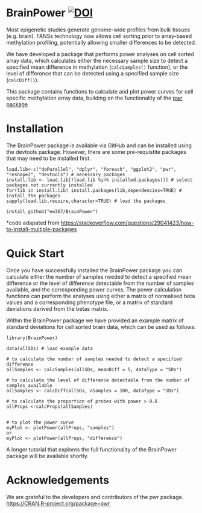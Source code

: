 # BrainPower [![DOI](https://zenodo.org/badge/718615958.svg)](https://zenodo.org/doi/10.5281/zenodo.10125075)




Most epigenetic studies generate genome-wide profiles from bulk tissues (e.g. brain). FANSs technology now allows cell sorting prior to array-based methylation profiling, potentially allowing smaller differences to be detected. 

We have developed a package that performs power analyses on cell sorted array data, which calculates either the necessary sample size to detect a specified mean difference in methylation (```calcSamples()``` function), or the level of difference that can be detected using a specified sample size (```calcDiff()```).

This package contains functions to calculate and plot power curves for cell specific methylation array data, building on the functionality of the [pwr package](https://cran.r-project.org/web/packages/pwr/index.html)



# Installation

The BrainPower package is available via GitHub and can be installed using the devtools package. However, there are some pre-requistite packages that may need to be installed
first.

```
load.lib<-c("doParallel", "dplyr", "foreach", "ggplot2", "pwr", "reshape2", "devtools") # necessary packages
install.lib <- load.lib[!load.lib %in% installed.packages()] # select packages not currently installed
for(lib in install.lib) install.packages(lib,dependencies=TRUE) # install the packages
sapply(load.lib,require,character=TRUE) # load the packages

install_github("ew367/BrainPower")
```
*code adapated from https://stackoverflow.com/questions/29041423/how-to-install-multiple-packages


# Quick Start

Once you have successfully installed the BrainPower package you can calculate either the number of samples needed to detect a specified mean difference or the level of difference detectable from the number of samples available, and the corresponding power curves. The power calculation functions can perform the analyses using either a matrix of normalised beta values and a corresponding phenotype file, or a matrix of standard deviations derived from the betas matrix.



Within the BrainPower package we have provided an example matrix of standard deviations for cell sorted brain data, which can be used as follows:

```
library(BrainPower)

data(allSDs) # load example data

# to calculate the number of samples needed to detect a specified difference
allSamples <- calcSamples(allSDs, meanDiff = 5, dataType = "SDs")

# to calculate the level of difference detectable from the number of samples available 
allSamples <- calcDiff(allSDs, nSamples = 100, dataType = "SDs")

# to calculate the proportion of probes with power > 0.8
allProps <-calcProps(allSamples)


# to plot the power curve 
myPlot <- plotPower(allProps, "samples")
or
myPlot <- plotPower(allProps, "difference")
```


A longer tutorial that explores the full functionality of the BrainPower package will be available shortly.


# Acknowledgements
We are grateful to the developers and contributors of the pwr package. https://CRAN.R-project.org/package=pwr  
